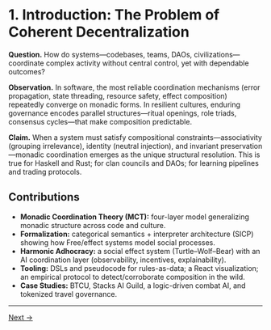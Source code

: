 # 1. Introduction: The Problem of Coherent Decentralization

**Question.** How do systems—codebases, teams, DAOs, civilizations—coordinate complex activity without central control, yet with dependable outcomes?

**Observation.** In software, the most reliable coordination mechanisms (error propagation, state threading, resource safety, effect composition) repeatedly converge on monadic forms. In resilient cultures, enduring governance encodes parallel structures—ritual openings, role triads, consensus cycles—that make composition predictable.

**Claim.** When a system must satisfy compositional constraints—associativity (grouping irrelevance), identity (neutral injection), and invariant preservation—monadic coordination emerges as the unique structural resolution. This is true for Haskell and Rust; for clan councils and DAOs; for learning pipelines and trading protocols.

## Contributions

- **Monadic Coordination Theory (MCT):** four-layer model generalizing monadic structure across code and culture.
- **Formalization:** categorical semantics + interpreter architecture (SICP) showing how Free/effect systems model social processes.
- **Harmonic Adhocracy:** a social effect system (Turtle–Wolf–Bear) with an AI coordination layer (observability, incentives, explainability).
- **Tooling:** DSLs and pseudocode for rules-as-data; a React visualization; an empirical protocol to detect/corroborate composition in the wild.
- **Case Studies:** BTCU, Stacks AI Guild, a logic-driven combat AI, and tokenized travel governance.

---

[Next →](02-background.md)

